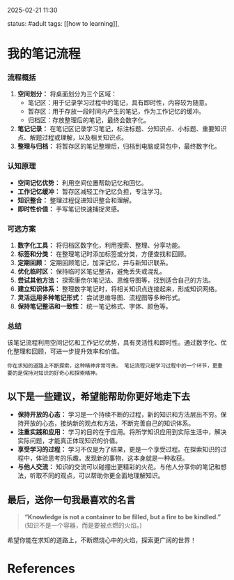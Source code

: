 2025-02-21    11:30

status: #adult 
tags: [[how to learning]], 


# 我的笔记流程

### 流程概括

1. **空间划分：** 将桌面划分为三个区域：
    - 笔记区：用于记录学习过程中的笔记，具有即时性，内容较为随意。
    - 暂存区：用于存放一段时间内产生的笔记，作为工作记忆的缓冲。
    - 归档区：存放整理后的笔记，最终会数字化。
2. **笔记记录：** 在笔记区记录学习笔记，标注标题、分知识点、小标题、重要知识点、解题过程或理解，以及相关知识点。
3. **整理与归档：** 将暂存区的笔记整理后，归档到电脑或背包中，最终数字化。

### 认知原理

- **空间记忆优势：** 利用空间位置帮助记忆和回忆。
- **工作记忆缓冲：** 暂存区减轻工作记忆负担，专注学习。
- **知识整合：** 整理过程促进知识整合和理解。
- **即时性价值：** 手写笔记快速捕捉灵感。

### 可选方案

1. **数字化工具：** 将归档区数字化，利用搜索、整理、分享功能。
2. **标签和分类：** 在整理笔记时添加标签或分类，方便查找和回顾。
3. **定期回顾：** 定期回顾笔记，加深记忆，并与新知识联系。
4. **优化临时区：** 保持临时区笔记整洁，避免丢失或混乱。
5. **尝试其他方法：** 探索康奈尔笔记法、思维导图等，找到适合自己的方法。
6. **建立知识体系：** 整理数字笔记时，将相关知识点连接起来，形成知识网络。
7. **灵活运用多种笔记形式：** 尝试思维导图、流程图等多种形式。
8. **保持笔记整洁和一致性：** 统一笔记格式、字体、颜色等。

### 总结

该笔记流程利用空间记忆和工作记忆优势，具有灵活性和即时性。通过数字化、优化整理和回顾，可进一步提升效率和价值。

```
你在求知的道路上不断探索，这种精神非常可贵。 笔记流程只是学习过程中的一个环节，更重要的是保持对知识的好奇心和探索精神。
```

## 以下是一些建议，希望能帮助你更好地走下去

- **保持开放的心态：** 学习是一个持续不断的过程，新的知识和方法层出不穷。保持开放的心态，接纳新的观点和方法，不断完善自己的知识体系。
- **注重实践和应用：** 学习的目的在于应用。将所学知识应用到实际生活中，解决实际问题，才能真正体现知识的价值。
- **享受学习的过程：** 学习不仅是为了结果，更是一个享受过程。在探索知识的过程中，体验思考的乐趣，发现新的事物，这本身就是一种收获。
- **与他人交流：** 知识的交流可以碰撞出更精彩的火花。与他人分享你的笔记和想法，听取不同的观点，可以帮助你更全面地理解知识。

## 最后，送你一句我最喜欢的名言

> **“Knowledge is not a container to be filled, but a fire to be kindled.”** (知识不是一个容器，而是要被点燃的火焰。)

希望你能在求知的道路上，不断燃烧心中的火焰，探索更广阔的世界！
# References

